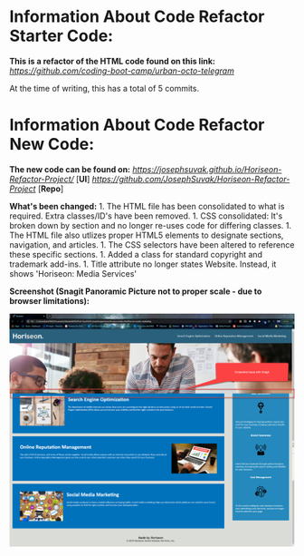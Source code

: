 # Information About Code Refactor Starter Code:
**This is a refactor of the HTML code found on this link:** *https://github.com/coding-boot-camp/urban-octo-telegram*

At the time of writing, this has a total of 5 commits.

# Information About Code Refactor New Code:

**The new code can be found on:** *https://josephsuvak.github.io/Horiseon-Refactor-Project/* [**UI**]
                                  *https://github.com/JosephSuvak/Horiseon-Refactor-Project* [**Repo**]

**What's been changed:**
    1. The HTML file has been consolidated to what is required. Extra classes/ID's have been removed.
    1. CSS consolidated: It's broken down by section and no longer re-uses code for differing classes.
    1. The HTML file also utlizes proper HTML5 elements to designate sections, navigation, and articles.
    1. The CSS selectors have been altered to reference these specific sections.
    1. Added a class for standard copyright and trademark add-ins.
    1. Title attribute no longer states Website. Instead, it shows 'Horiseon: Media Services'

**Screenshot (Snagit Panoramic Picture not to proper scale - due to browser limitations):**

![Reflection of after changes](/assets/images/Horiseon-After-Refactor.jpg?raw=true "Horiseon Post-Refactor")

